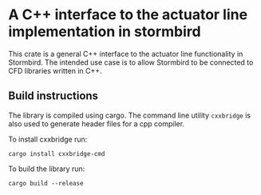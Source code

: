 # A C++ interface to the actuator line implementation in stormbird
This crate is a general C++ interface to the actuator line functionality in Stormbird. The intended use case is to allow Stormbird to be connected to CFD libraries written in C++.

## Build instructions
The library is compiled using cargo. The command line utility `cxxbridge` is also used to generate header files for a cpp compiler.

To install cxxbridge run:

```
cargo install cxxbridge-cmd
```

To build the library run:

```
cargo build --release
```
